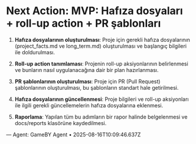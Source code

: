 # Next Action: MVP: Hafıza dosyaları + roll-up action + PR şablonları

1. **Hafıza dosyalarının oluşturulması**: Proje için gerekli hafıza dosyalarının (project_facts.md ve long_term.md) oluşturulması ve başlangıç bilgileri ile doldurulması.

2. **Roll-up action tanımlaması**: Projenin roll-up aksiyonlarının belirlenmesi ve bunların nasıl uygulanacağına dair bir plan hazırlanması.

3. **PR şablonlarının oluşturulması**: Proje için PR (Pull Request) şablonlarının oluşturulması, bu şablonların standart hale getirilmesi.

4. **Hafıza dosyalarının güncellenmesi**: Proje bilgileri ve roll-up aksiyonları ile ilgili gerekli güncellemelerin hafıza dosyalarına eklenmesi.

5. **Raporlama**: Yapılan tüm bu adımların bir rapor halinde belgelenmesi ve docs/reports klasörüne kaydedilmesi.

— Agent: GameBY Agent • 2025-08-16T10:09:46.637Z
